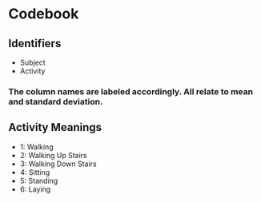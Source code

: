 # Codebook

## Identifiers

* Subject
* Activity

### The column names are labeled accordingly. All relate to mean and standard deviation.

## Activity Meanings

* 1: Walking
* 2: Walking Up Stairs
* 3: Walking Down Stairs
* 4: Sitting
* 5: Standing
* 6: Laying